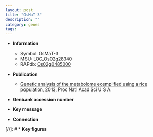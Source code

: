 ```yaml
---
layout: post
title: "OsMaT-3"
description: ""
category: genes
tags: 
---
```


* **Information**  
    + Symbol: OsMaT-3  
    + MSU: [LOC_Os02g28340](http://rice.plantbiology.msu.edu/cgi-bin/ORF_infopage.cgi?orf=LOC_Os02g28340)  
    + RAPdb: [Os02g0485000](http://rapdb.dna.affrc.go.jp/viewer/gbrowse_details/irgsp1?name=Os02g0485000)  

* **Publication**  
    + [Genetic analysis of the metabolome exemplified using a rice population](http://www.ncbi.nlm.nih.gov/pubmed?term=Genetic+analysis+of+the+metabolome+exemplified+using+a+rice+population%5BTitle%5D), 2013, Proc Natl Acad Sci U S A.

* **Genbank accession number**  

* **Key message**  

* **Connection**  

[//]: # * **Key figures**  


